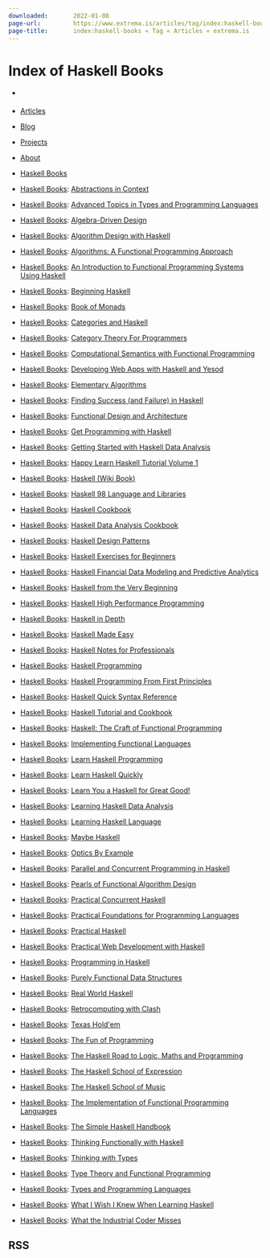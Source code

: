 ```yaml
---
downloaded:       2022-01-08
page-url:         https://www.extrema.is/articles/tag/index:haskell-books
page-title:       index:haskell-books « Tag « Articles « extrema.is
---
```

# Index of Haskell Books


-   [][2]
-   [Articles][3]
-   [Blog][4]
-   [Projects][5]
-   [About][6]

-   [Haskell Books][7]
-   [Haskell Books][8]: [Abstractions in Context][9]
-   [Haskell Books][10]: [Advanced Topics in Types and Programming Languages][11]
-   [Haskell Books][12]: [Algebra-Driven Design][13]
-   [Haskell Books][14]: [Algorithm Design with Haskell][15]
-   [Haskell Books][16]: [Algorithms: A Functional Programming Approach][17]
-   [Haskell Books][18]: [An Introduction to Functional Programming Systems Using Haskell][19]
-   [Haskell Books][20]: [Beginning Haskell][21]
-   [Haskell Books][22]: [Book of Monads][23]
-   [Haskell Books][24]: [Categories and Haskell][25]
-   [Haskell Books][26]: [Category Theory For Programmers][27]
-   [Haskell Books][28]: [Computational Semantics with Functional Programming][29]
-   [Haskell Books][30]: [Developing Web Apps with Haskell and Yesod][31]
-   [Haskell Books][32]: [Elementary Algorithms][33]
-   [Haskell Books][34]: [Finding Success (and Failure) in Haskell][35]
-   [Haskell Books][36]: [Functional Design and Architecture][37]
-   [Haskell Books][38]: [Get Programming with Haskell][39]
-   [Haskell Books][40]: [Getting Started with Haskell Data Analysis][41]
-   [Haskell Books][42]: [Happy Learn Haskell Tutorial Volume 1][43]
-   [Haskell Books][44]: [Haskell (Wiki Book)][45]
-   [Haskell Books][46]: [Haskell 98 Language and Libraries][47]
-   [Haskell Books][48]: [Haskell Cookbook][49]
-   [Haskell Books][50]: [Haskell Data Analysis Cookbook][51]
-   [Haskell Books][52]: [Haskell Design Patterns][53]
-   [Haskell Books][54]: [Haskell Exercises for Beginners][55]
-   [Haskell Books][56]: [Haskell Financial Data Modeling and Predictive Analytics][57]
-   [Haskell Books][58]: [Haskell from the Very Beginning][59]
-   [Haskell Books][60]: [Haskell High Performance Programming][61]
-   [Haskell Books][62]: [Haskell in Depth][63]
-   [Haskell Books][64]: [Haskell Made Easy][65]
-   [Haskell Books][66]: [Haskell Notes for Professionals][67]
-   [Haskell Books][68]: [Haskell Programming][69]
-   [Haskell Books][70]: [Haskell Programming From First Principles][71]
-   [Haskell Books][72]: [Haskell Quick Syntax Reference][73]
-   [Haskell Books][74]: [Haskell Tutorial and Cookbook][75]
-   [Haskell Books][76]: [Haskell: The Craft of Functional Programming][77]
-   [Haskell Books][78]: [Implementing Functional Languages][79]
-   [Haskell Books][80]: [Learn Haskell Programming][81]
-   [Haskell Books][82]: [Learn Haskell Quickly][83]
-   [Haskell Books][84]: [Learn You a Haskell for Great Good!][85]
-   [Haskell Books][86]: [Learning Haskell Data Analysis][87]
-   [Haskell Books][88]: [Learning Haskell Language][89]
-   [Haskell Books][90]: [Maybe Haskell][91]
-   [Haskell Books][92]: [Optics By Example][93]
-   [Haskell Books][94]: [Parallel and Concurrent Programming in Haskell][95]
-   [Haskell Books][96]: [Pearls of Functional Algorithm Design][97]
-   [Haskell Books][98]: [Practical Concurrent Haskell][99]
-   [Haskell Books][100]: [Practical Foundations for Programming Languages][101]
-   [Haskell Books][102]: [Practical Haskell][103]
-   [Haskell Books][104]: [Practical Web Development with Haskell][105]
-   [Haskell Books][106]: [Programming in Haskell][107]
-   [Haskell Books][108]: [Purely Functional Data Structures][109]
-   [Haskell Books][110]: [Real World Haskell][111]
-   [Haskell Books][112]: [Retrocomputing with Clash][113]
-   [Haskell Books][114]: [Texas Hold'em][115]
-   [Haskell Books][116]: [The Fun of Programming][117]
-   [Haskell Books][118]: [The Haskell Road to Logic, Maths and Programming][119]
-   [Haskell Books][120]: [The Haskell School of Expression][121]
-   [Haskell Books][122]: [The Haskell School of Music][123]
-   [Haskell Books][124]: [The Implementation of Functional Programming Languages][125]
-   [Haskell Books][126]: [The Simple Haskell Handbook][127]
-   [Haskell Books][128]: [Thinking Functionally with Haskell][129]
-   [Haskell Books][130]: [Thinking with Types][131]
-   [Haskell Books][132]: [Type Theory and Functional Programming][133]
-   [Haskell Books][134]: [Types and Programming Languages][135]
-   [Haskell Books][136]: [What I Wish I Knew When Learning Haskell][137]
-   [Haskell Books][138]: [What the Industrial Coder Misses][139]

## RSS

[][140]

[1]: https://www.extrema.is/articles/tag/index:haskell-books#main
[2]: https://www.extrema.is/
[3]: https://www.extrema.is/articles
[4]: https://www.extrema.is/blog
[5]: https://www.extrema.is/projects
[6]: https://www.extrema.is/about
[7]: https://www.extrema.is/articles/haskell-books
[8]: https://www.extrema.is/articles/haskell-books
[9]: https://www.extrema.is/articles/haskell-books/abstractions-in-context
[10]: https://www.extrema.is/articles/haskell-books
[11]: https://www.extrema.is/articles/haskell-books/advanced-topics-in-types-and-programming-languages
[12]: https://www.extrema.is/articles/haskell-books
[13]: https://www.extrema.is/articles/haskell-books/algebra-driven-design
[14]: https://www.extrema.is/articles/haskell-books
[15]: https://www.extrema.is/articles/haskell-books/algorithm-design-with-haskell
[16]: https://www.extrema.is/articles/haskell-books
[17]: https://www.extrema.is/articles/haskell-books/algorithms-a-functional-programming-approach
[18]: https://www.extrema.is/articles/haskell-books
[19]: https://www.extrema.is/articles/haskell-books/introduction-to-functional-programming-systems-using-haskell
[20]: https://www.extrema.is/articles/haskell-books
[21]: https://www.extrema.is/articles/haskell-books/beginning-haskell
[22]: https://www.extrema.is/articles/haskell-books
[23]: https://www.extrema.is/articles/haskell-books/book-of-monads
[24]: https://www.extrema.is/articles/haskell-books
[25]: https://www.extrema.is/articles/haskell-books/categories-and-haskell
[26]: https://www.extrema.is/articles/haskell-books
[27]: https://www.extrema.is/articles/haskell-books/category-theory-for-programmers
[28]: https://www.extrema.is/articles/haskell-books
[29]: https://www.extrema.is/articles/haskell-books/computational-semantics-with-functional-programming
[30]: https://www.extrema.is/articles/haskell-books
[31]: https://www.extrema.is/articles/haskell-books/developing-web-apps-with-haskell-and-yesod
[32]: https://www.extrema.is/articles/haskell-books
[33]: https://www.extrema.is/articles/haskell-books/elementary-algorithms
[34]: https://www.extrema.is/articles/haskell-books
[35]: https://www.extrema.is/articles/haskell-books/finding-success-and-failure-in-haskell
[36]: https://www.extrema.is/articles/haskell-books
[37]: https://www.extrema.is/articles/haskell-books/functional-design-and-architecture
[38]: https://www.extrema.is/articles/haskell-books
[39]: https://www.extrema.is/articles/haskell-books/get-programming-with-haskell
[40]: https://www.extrema.is/articles/haskell-books
[41]: https://www.extrema.is/articles/haskell-books/getting-started-with-haskell-data-analysis
[42]: https://www.extrema.is/articles/haskell-books
[43]: https://www.extrema.is/articles/haskell-books/happy-learn-haskell-tutorial-volume-1
[44]: https://www.extrema.is/articles/haskell-books
[45]: https://www.extrema.is/articles/haskell-books/haskell-wiki-book
[46]: https://www.extrema.is/articles/haskell-books
[47]: https://www.extrema.is/articles/haskell-books/haskell-98-language-and-libraries
[48]: https://www.extrema.is/articles/haskell-books
[49]: https://www.extrema.is/articles/haskell-books/haskell-cookbook
[50]: https://www.extrema.is/articles/haskell-books
[51]: https://www.extrema.is/articles/haskell-books/haskell-data-analysis-cookbook
[52]: https://www.extrema.is/articles/haskell-books
[53]: https://www.extrema.is/articles/haskell-books/haskell-design-patterns
[54]: https://www.extrema.is/articles/haskell-books
[55]: https://www.extrema.is/articles/haskell-books/haskell-exercises-for-beginners
[56]: https://www.extrema.is/articles/haskell-books
[57]: https://www.extrema.is/articles/haskell-books/haskell-financial-data-modeling-and-predictive-analytics
[58]: https://www.extrema.is/articles/haskell-books
[59]: https://www.extrema.is/articles/haskell-books/haskell-from-the-very-beginning
[60]: https://www.extrema.is/articles/haskell-books
[61]: https://www.extrema.is/articles/haskell-books/haskell-high-performance-programming
[62]: https://www.extrema.is/articles/haskell-books
[63]: https://www.extrema.is/articles/haskell-books/haskell-in-depth
[64]: https://www.extrema.is/articles/haskell-books
[65]: https://www.extrema.is/articles/haskell-books/haskell-made-easy
[66]: https://www.extrema.is/articles/haskell-books
[67]: https://www.extrema.is/articles/haskell-books/haskell-notes-for-professionals
[68]: https://www.extrema.is/articles/haskell-books
[69]: https://www.extrema.is/articles/haskell-books/haskell-programming-a-step-by-step-guide
[70]: https://www.extrema.is/articles/haskell-books
[71]: https://www.extrema.is/articles/haskell-books/haskell-programming-from-first-principles
[72]: https://www.extrema.is/articles/haskell-books
[73]: https://www.extrema.is/articles/haskell-books/haskell-quick-syntax-reference
[74]: https://www.extrema.is/articles/haskell-books
[75]: https://www.extrema.is/articles/haskell-books/haskell-tutorial-and-cookbook
[76]: https://www.extrema.is/articles/haskell-books
[77]: https://www.extrema.is/articles/haskell-books/haskell-the-craft-of-functional-programming
[78]: https://www.extrema.is/articles/haskell-books
[79]: https://www.extrema.is/articles/haskell-books/implementing-functional-languages
[80]: https://www.extrema.is/articles/haskell-books
[81]: https://www.extrema.is/articles/haskell-books/learn-haskell-programming
[82]: https://www.extrema.is/articles/haskell-books
[83]: https://www.extrema.is/articles/haskell-books/learn-haskell-quickly
[84]: https://www.extrema.is/articles/haskell-books
[85]: https://www.extrema.is/articles/haskell-books/learn-you-a-haskell-for-great-good
[86]: https://www.extrema.is/articles/haskell-books
[87]: https://www.extrema.is/articles/haskell-books/learning-haskell-data-analysis
[88]: https://www.extrema.is/articles/haskell-books
[89]: https://www.extrema.is/articles/haskell-books/learning-haskell-language
[90]: https://www.extrema.is/articles/haskell-books
[91]: https://www.extrema.is/articles/haskell-books/maybe-haskell
[92]: https://www.extrema.is/articles/haskell-books
[93]: https://www.extrema.is/articles/haskell-books/optics-by-example
[94]: https://www.extrema.is/articles/haskell-books
[95]: https://www.extrema.is/articles/haskell-books/parallel-and-concurrent-programming-in-haskell
[96]: https://www.extrema.is/articles/haskell-books
[97]: https://www.extrema.is/articles/haskell-books/pearls-of-functional-algorithm-design
[98]: https://www.extrema.is/articles/haskell-books
[99]: https://www.extrema.is/articles/haskell-books/practical-concurrent-haskell
[100]: https://www.extrema.is/articles/haskell-books
[101]: https://www.extrema.is/articles/haskell-books/practical-foundations-for-programming-languages
[102]: https://www.extrema.is/articles/haskell-books
[103]: https://www.extrema.is/articles/haskell-books/practical-haskell
[104]: https://www.extrema.is/articles/haskell-books
[105]: https://www.extrema.is/articles/haskell-books/practical-web-development-with-haskell
[106]: https://www.extrema.is/articles/haskell-books
[107]: https://www.extrema.is/articles/haskell-books/programming-in-haskell
[108]: https://www.extrema.is/articles/haskell-books
[109]: https://www.extrema.is/articles/haskell-books/purely-functional-data-structures
[110]: https://www.extrema.is/articles/haskell-books
[111]: https://www.extrema.is/articles/haskell-books/real-world-haskell
[112]: https://www.extrema.is/articles/haskell-books
[113]: https://www.extrema.is/articles/haskell-books/retrocomputing-with-clash
[114]: https://www.extrema.is/articles/haskell-books
[115]: https://www.extrema.is/articles/haskell-books/texas-holdem
[116]: https://www.extrema.is/articles/haskell-books
[117]: https://www.extrema.is/articles/haskell-books/fun-of-programming
[118]: https://www.extrema.is/articles/haskell-books
[119]: https://www.extrema.is/articles/haskell-books/haskell-road-to-logic-maths-and-programming
[120]: https://www.extrema.is/articles/haskell-books
[121]: https://www.extrema.is/articles/haskell-books/haskell-school-of-expression
[122]: https://www.extrema.is/articles/haskell-books
[123]: https://www.extrema.is/articles/haskell-books/haskell-school-of-music
[124]: https://www.extrema.is/articles/haskell-books
[125]: https://www.extrema.is/articles/haskell-books/implementation-of-functional-programming-languages
[126]: https://www.extrema.is/articles/haskell-books
[127]: https://www.extrema.is/articles/haskell-books/simple-haskell-handbook
[128]: https://www.extrema.is/articles/haskell-books
[129]: https://www.extrema.is/articles/haskell-books/thinking-functionally-with-haskell
[130]: https://www.extrema.is/articles/haskell-books
[131]: https://www.extrema.is/articles/haskell-books/thinking-with-types
[132]: https://www.extrema.is/articles/haskell-books
[133]: https://www.extrema.is/articles/haskell-books/type-theory-and-functional-programming
[134]: https://www.extrema.is/articles/haskell-books
[135]: https://www.extrema.is/articles/haskell-books/types-and-programming-languages
[136]: https://www.extrema.is/articles/haskell-books
[137]: https://www.extrema.is/articles/haskell-books/what-i-wish-i-knew-when-learning-haskell
[138]: https://www.extrema.is/articles/haskell-books
[139]: https://www.extrema.is/articles/haskell-books/what-the-industrial-coder-misses
[140]: https://www.extrema.is/articles/tag/index:haskell-books.rss
